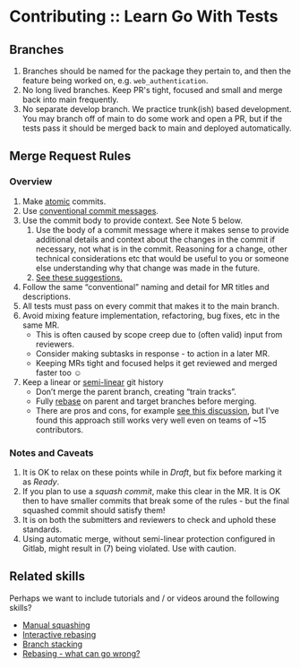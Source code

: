 # Contributing :: Learn Go With Tests

## Branches

1. Branches should be named for the package they pertain to, and then the feature being worked on, e.g. `web_authentication`.
2. No long lived branches. Keep PR's tight, focused and small and merge back into main frequently.
3. No separate develop branch. We practice trunk(ish) based development. You may branch off of main to do some work and open a PR,
   but if the tests pass it should be merged back to main and deployed automatically.

## Merge Request Rules

### Overview

1. Make [atomic](https://www.aleksandrhovhannisyan.com/blog/atomic-git-commits/) commits.
2. Use [conventional commit messages](https://www.conventionalcommits.org/en/v1.0.0/).
3. Use the commit body to provide context. See Note 5 below.
   1. Use the body of a commit message where it makes sense to provide additional details and context about the changes in the commit if necessary, not what is in the commit. Reasoning for a change, other technical considerations etc that would be useful to you or someone else understanding why that change was made in the future.
   2. [See these suggestions.](https://tbaggery.com/2008/04/19/a-note-about-git-commit-messages.html)
4. Follow the same “conventional” naming and detail for MR titles and descriptions.
5. All tests must pass on every commit that makes it to the main branch.
6. Avoid mixing feature implementation, refactoring, bug fixes, etc in the same MR.
   - This is often caused by scope creep due to (often valid) input from reviewers.
   - Consider making subtasks in response - to action in a later MR.
   - Keeping MRs tight and focused helps it get reviewed and merged faster too ☺️
7. Keep a linear or [semi-linear](https://dev.to/akorda/semi-linear-git-history-1191) git history
   - Don’t merge the parent branch, creating “train tracks”.
   - Fully [rebase](https://www.atlassian.com/git/tutorials/rewriting-history/git-rebase) on parent and target branches before merging.
   - There are pros and cons, for example [see this discussion](https://stackoverflow.com/questions/20348629/what-are-the-advantages-of-keeping-linear-history-in-git), but I’ve found this approach still works very well even on teams of ~15 contributors.

### Notes and Caveats

1. It is OK to relax on these points while in _Draft_, but fix before marking it as _Ready_.
2. If you plan to use a _squash commit_, make this clear in the MR. It is OK then to have smaller commits that break some of the rules - but the final squashed commit should satisfy them!
3. It is on both the submitters and reviewers to check and uphold these standards.
4. Using automatic merge, without semi-linear protection configured in Gitlab, might result in (7) being violated. Use with caution.

## Related skills

Perhaps we want to include tutorials and / or videos around the following skills?

- [Manual squashing](https://stackoverflow.com/a/5201642)
- [Interactive rebasing](https://git-scm.com/book/en/v2/Git-Tools-Rewriting-History)
- [Branch stacking](https://graphite.dev/)
- [Rebasing - what can go wrong?](https://jvns.ca/blog/2023/11/06/rebasing-what-can-go-wrong-/)
